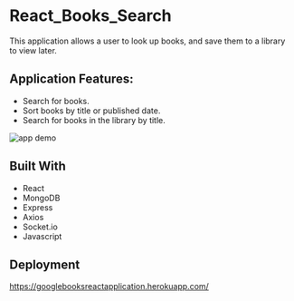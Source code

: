 # React_Books_Search

This application allows a user to look up books, and save them to a library to view later. 

## Application Features:

 * Search for books.
 * Sort books by title or published date.
 * Search for books in the library by title.

![app demo](https://i.ibb.co/FYgzQnB/Untitled.png)

## Built With
* React
* MongoDB
* Express
* Axios
* Socket.io
* Javascript

## Deployment

https://googlebooksreactapplication.herokuapp.com/